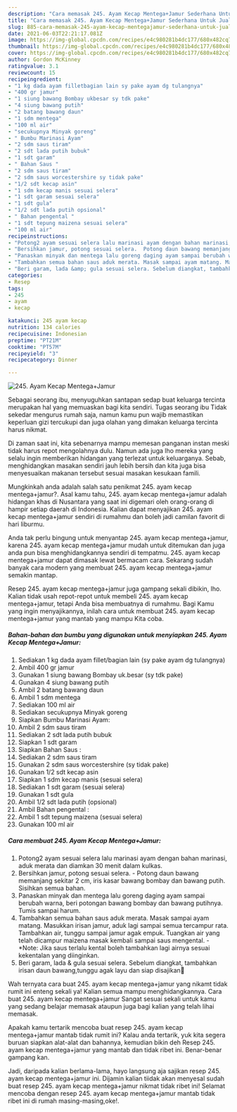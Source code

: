 ```yaml
---
description: "Cara memasak 245. Ayam Kecap Mentega+Jamur Sederhana Untuk Jualan"
title: "Cara memasak 245. Ayam Kecap Mentega+Jamur Sederhana Untuk Jualan"
slug: 885-cara-memasak-245-ayam-kecap-mentegajamur-sederhana-untuk-jualan
date: 2021-06-03T22:21:17.081Z
image: https://img-global.cpcdn.com/recipes/e4c980281b4dc177/680x482cq70/245-ayam-kecap-mentegajamur-foto-resep-utama.jpg
thumbnail: https://img-global.cpcdn.com/recipes/e4c980281b4dc177/680x482cq70/245-ayam-kecap-mentegajamur-foto-resep-utama.jpg
cover: https://img-global.cpcdn.com/recipes/e4c980281b4dc177/680x482cq70/245-ayam-kecap-mentegajamur-foto-resep-utama.jpg
author: Gordon McKinney
ratingvalue: 3.1
reviewcount: 15
recipeingredient:
- "1 kg dada ayam filletbagian lain sy pake ayam dg tulangnya"
- "400 gr jamur"
- "1 siung bawang Bombay ukbesar sy tdk pake"
- "4 siung bawang putih"
- "2 batang bawang daun"
- "1 sdm mentega"
- "100 ml air"
- "secukupnya Minyak goreng"
- " Bumbu Marinasi Ayam"
- "2 sdm saus tiram"
- "2 sdt lada putih bubuk"
- "1 sdt garam"
- " Bahan Saus "
- "2 sdm saus tiram"
- "2 sdm saus worcestershire sy tidak pake"
- "1/2 sdt kecap asin"
- "1 sdm kecap manis sesuai selera"
- "1 sdt garam sesuai selera"
- "1 sdt gula"
- "1/2 sdt lada putih opsional"
- " Bahan pengental "
- "1 sdt tepung maizena sesuai selera"
- "100 ml air"
recipeinstructions:
- "Potong2 ayam sesuai selera lalu marinasi ayam dengan bahan marinasi, aduk merata dan diamkan 30 menit dalam kulkas."
- "Bersihkan jamur, potong sesuai selera.  Potong daun bawang memanjang sekitar 2 cm, iris kasar bawang bombay dan bawang putih. Sisihkan semua bahan."
- "Panaskan minyak dan mentega lalu goreng daging ayam sampai berubah warna, beri potongan bawang bombay dan bawang putihnya. Tumis sampai harum."
- "Tambahkan semua bahan saus aduk merata. Masak sampai ayam matang. Masukkan irisan jamur, aduk lagi sampai semua tercampur rata. Tambahkan air, tunggu sampai jamur agak empuk. Tuangkan air yang telah dicampur maizena masak kembali sampai saus mengental.  *Note: Jika saus terlalu kental boleh tambahkan lagi airnya sesuai kekentalan yang diinginkan."
- "Beri garam, lada &amp; gula sesuai selera. Sebelum diangkat, tambahkan irisan daun bawang,tunggu agak layu dan siap disajikan🤗"
categories:
- Resep
tags:
- 245
- ayam
- kecap

katakunci: 245 ayam kecap 
nutrition: 134 calories
recipecuisine: Indonesian
preptime: "PT21M"
cooktime: "PT57M"
recipeyield: "3"
recipecategory: Dinner

---
```



![245. Ayam Kecap Mentega+Jamur](https://img-global.cpcdn.com/recipes/e4c980281b4dc177/680x482cq70/245-ayam-kecap-mentegajamur-foto-resep-utama.jpg)

Sebagai seorang ibu, menyuguhkan santapan sedap buat keluarga tercinta merupakan hal yang memuaskan bagi kita sendiri. Tugas seorang ibu Tidak sekedar mengurus rumah saja, namun kamu pun wajib memastikan keperluan gizi tercukupi dan juga olahan yang dimakan keluarga tercinta harus nikmat.

Di zaman  saat ini, kita sebenarnya mampu memesan panganan instan meski tidak harus repot mengolahnya dulu. Namun ada juga lho mereka yang selalu ingin memberikan hidangan yang terlezat untuk keluarganya. Sebab, menghidangkan masakan sendiri jauh lebih bersih dan kita juga bisa menyesuaikan makanan tersebut sesuai masakan kesukaan famili. 



Mungkinkah anda adalah salah satu penikmat 245. ayam kecap mentega+jamur?. Asal kamu tahu, 245. ayam kecap mentega+jamur adalah hidangan khas di Nusantara yang saat ini digemari oleh orang-orang di hampir setiap daerah di Indonesia. Kalian dapat menyajikan 245. ayam kecap mentega+jamur sendiri di rumahmu dan boleh jadi camilan favorit di hari liburmu.

Anda tak perlu bingung untuk menyantap 245. ayam kecap mentega+jamur, karena 245. ayam kecap mentega+jamur mudah untuk ditemukan dan juga anda pun bisa menghidangkannya sendiri di tempatmu. 245. ayam kecap mentega+jamur dapat dimasak lewat bermacam cara. Sekarang sudah banyak cara modern yang membuat 245. ayam kecap mentega+jamur semakin mantap.

Resep 245. ayam kecap mentega+jamur juga gampang sekali dibikin, lho. Kalian tidak usah repot-repot untuk membeli 245. ayam kecap mentega+jamur, tetapi Anda bisa membuatnya di rumahmu. Bagi Kamu yang ingin menyajikannya, inilah cara untuk membuat 245. ayam kecap mentega+jamur yang mantab yang mampu Kita coba.

<!--inarticleads1-->

##### Bahan-bahan dan bumbu yang digunakan untuk menyiapkan 245. Ayam Kecap Mentega+Jamur:

1. Sediakan 1 kg dada ayam fillet/bagian lain (sy pake ayam dg tulangnya)
1. Ambil 400 gr jamur
1. Gunakan 1 siung bawang Bombay uk.besar (sy tdk pake)
1. Gunakan 4 siung bawang putih
1. Ambil 2 batang bawang daun
1. Ambil 1 sdm mentega
1. Sediakan 100 ml air
1. Sediakan secukupnya Minyak goreng
1. Siapkan  Bumbu Marinasi Ayam:
1. Ambil 2 sdm saus tiram
1. Sediakan 2 sdt lada putih bubuk
1. Siapkan 1 sdt garam
1. Siapkan  Bahan Saus :
1. Sediakan 2 sdm saus tiram
1. Gunakan 2 sdm saus worcestershire (sy tidak pake)
1. Gunakan 1/2 sdt kecap asin
1. Siapkan 1 sdm kecap manis (sesuai selera)
1. Sediakan 1 sdt garam (sesuai selera)
1. Gunakan 1 sdt gula
1. Ambil 1/2 sdt lada putih (opsional)
1. Ambil  Bahan pengental :
1. Ambil 1 sdt tepung maizena (sesuai selera)
1. Gunakan 100 ml air




<!--inarticleads2-->

##### Cara membuat 245. Ayam Kecap Mentega+Jamur:

1. Potong2 ayam sesuai selera lalu marinasi ayam dengan bahan marinasi, aduk merata dan diamkan 30 menit dalam kulkas.
1. Bersihkan jamur, potong sesuai selera.  - Potong daun bawang memanjang sekitar 2 cm, iris kasar bawang bombay dan bawang putih. Sisihkan semua bahan.
1. Panaskan minyak dan mentega lalu goreng daging ayam sampai berubah warna, beri potongan bawang bombay dan bawang putihnya. Tumis sampai harum.
1. Tambahkan semua bahan saus aduk merata. Masak sampai ayam matang. Masukkan irisan jamur, aduk lagi sampai semua tercampur rata. Tambahkan air, tunggu sampai jamur agak empuk. Tuangkan air yang telah dicampur maizena masak kembali sampai saus mengental.  - *Note: Jika saus terlalu kental boleh tambahkan lagi airnya sesuai kekentalan yang diinginkan.
1. Beri garam, lada &amp; gula sesuai selera. Sebelum diangkat, tambahkan irisan daun bawang,tunggu agak layu dan siap disajikan🤗




Wah ternyata cara buat 245. ayam kecap mentega+jamur yang nikamt tidak rumit ini enteng sekali ya! Kalian semua mampu menghidangkannya. Cara buat 245. ayam kecap mentega+jamur Sangat sesuai sekali untuk kamu yang sedang belajar memasak ataupun juga bagi kalian yang telah lihai memasak.

Apakah kamu tertarik mencoba buat resep 245. ayam kecap mentega+jamur mantab tidak rumit ini? Kalau anda tertarik, yuk kita segera buruan siapkan alat-alat dan bahannya, kemudian bikin deh Resep 245. ayam kecap mentega+jamur yang mantab dan tidak ribet ini. Benar-benar gampang kan. 

Jadi, daripada kalian berlama-lama, hayo langsung aja sajikan resep 245. ayam kecap mentega+jamur ini. Dijamin kalian tiidak akan menyesal sudah buat resep 245. ayam kecap mentega+jamur nikmat tidak ribet ini! Selamat mencoba dengan resep 245. ayam kecap mentega+jamur mantab tidak ribet ini di rumah masing-masing,oke!.

